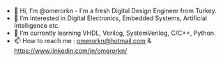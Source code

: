 - 👋 Hi, I’m @omerorkn - I'm a fresh Digital Design Engineer from Turkey.
- 👀 I’m interested in Digital Electronics, Embedded Systems, Artificial Intellıgence etc.
- 🌱 I’m currently learning VHDL, Verilog, SystemVerilog, C/C++, Python.
- 📫 How to reach me : omerorkn@hotmail.com & https://www.linkedin.com/in/omerorkn/

<!---
omerorkn/omerorkn is a ✨ special ✨ repository because its `README.md` (this file) appears on your GitHub profile.
You can click the Preview link to take a look at your changes.
--->
